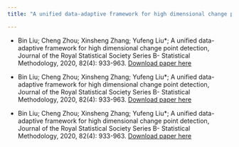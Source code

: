 ```yaml
---
title: "A unified data-adaptive framework for high dimensional change point detection"

---
```


* Bin Liu; Cheng Zhou; Xinsheng Zhang; Yufeng Liu*; A unified data-adaptive framework for high dimensional change point detection, Journal of the Royal Statistical Society Series B- Statistical Methodology, 2020, 82(4): 933-963.
[Download paper here](https://academic.oup.com/jrsssb/article/82/4/933/7056009?login=false)

* Bin Liu; Cheng Zhou; Xinsheng Zhang; Yufeng Liu*; A unified data-adaptive framework for high dimensional change point detection, Journal of the Royal Statistical Society Series B- Statistical Methodology, 2020, 82(4): 933-963.
[Download paper here](https://academic.oup.com/jrsssb/article/82/4/933/7056009?login=false)

* Bin Liu; Cheng Zhou; Xinsheng Zhang; Yufeng Liu*; A unified data-adaptive framework for high dimensional change point detection, Journal of the Royal Statistical Society Series B- Statistical Methodology, 2020, 82(4): 933-963.
[Download paper here](https://academic.oup.com/jrsssb/article/82/4/933/7056009?login=false)
